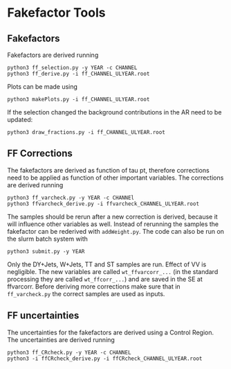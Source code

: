 # Fakefactor Tools


## Fakefactors
Fakefactors are derived running
```
python3 ff_selection.py -y YEAR -c CHANNEL
python3 ff_derive.py -i ff_CHANNEL_ULYEAR.root
```
Plots can be made using
```
python3 makePlots.py -i ff_CHANNEL_ULYEAR.root
```

If the selection changed the background contributions in the AR need to be updated:
```
python3 draw_fractions.py -i ff_CHANNEL_ULYEAR.root
```


## FF Corrections
The fakefactors are derived as function of tau pt, therefore corrections need to be applied as function of other important variables.
The corrections are derived running
```
python3 ff_varcheck.py -y YEAR -c CHANNEl
python3 ffvarcheck_derive.py -i ffvarcheck_CHANNEL_ULYEAR.root
```
The samples should be rerun after a new correction is derived, because it will influence other variables as well. Instead of rerunning the samples the fakefactor can be rederived with ``addWeight.py``.
The code can also be run on the slurm batch system with 
```
python3 submit.py -y YEAR 
```
Only the DY+Jets, W+Jets, TT and ST samples are run. Effect of VV is negligible. The new variables are called ``wt_ffvarcorr_...`` (in the standard processing they are called ``wt_ffcorr_...``) and are saved in the SE at ffvarcorr. Before deriving more corrections make sure that in ``ff_varcheck.py`` the correct samples are used as inputs. 


## FF uncertainties
The uncertainties for the fakefactors are derived using a Control Region. The uncertainties are derived running
```
python3 ff_CRcheck.py -y YEAR -c CHANNEL
python3 -i ffCRcheck_derive.py -i ffCRcheck_CHANNEL_ULYEAR.root
```